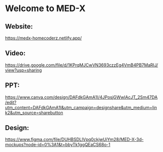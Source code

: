 <h1>Welcome to MED-X </h1>

## Website:
 https://medx-homecoderz.netlify.app/
## Video:
https://drive.google.com/file/d/1KPrqMJCwVN3693czzEg4VmB4PB7MaRIJ/view?usp=sharing
## PPT:
https://www.canva.com/design/DAFdkGAmA1I/4JPosjGWwlAcJT_2Sm47DA/edit?utm_content=DAFdkGAmA1I&utm_campaign=designshare&utm_medium=link2&utm_source=sharebutton
## Design:
https://www.figma.com/file/DUHBSDLlVpq0ckjwUiYm28/MED-X-3d-mockups?node-id=0%3A1&t=bbyTk1ggQEaCS68o-1
